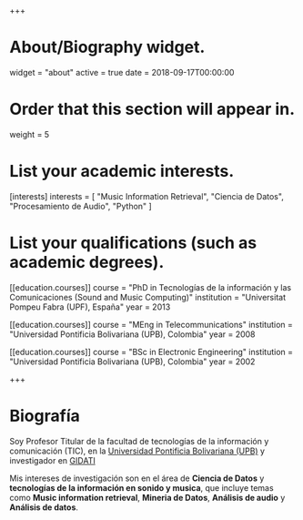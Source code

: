 +++
# About/Biography widget.
widget = "about"
active = true
date = 2018-09-17T00:00:00

# Order that this section will appear in.
weight = 5

# List your academic interests.
[interests]
  interests = [
  "Music Information Retrieval",
  "Ciencia de Datos",
  "Procesamiento de Audio",
  "Python"
  ]

# List your qualifications (such as academic degrees).
[[education.courses]]
    course = "PhD in Tecnologías de la información y las Comunicaciones (Sound and Music Computing)"
    institution = "Universitat Pompeu Fabra (UPF), España"
    year = 2013

[[education.courses]]
    course = "MEng in Telecommunications"
    institution = "Universidad Pontificia Bolivariana (UPB), Colombia"
    year = 2008

[[education.courses]]
    course = "BSc in Electronic Engineering"
    institution = "Universidad Pontificia Bolivariana (UPB), Colombia"
    year = 2002

+++

# Biografía
Soy Profesor Titular de la facultad de tecnologías de la información y comunicación (TIC), en la [Universidad Pontificia Bolivariana (UPB)](http://www.upb.edu.co/) y investigador en [GIDATI](https://www.upb.edu.co/es/investigacion/nuestro-sistema/grupos/grupo-investigaciones-desarrollo-aplicacion-telecomunicaciones-informatica-medellin)

Mis intereses de investigación son en el área de **Ciencia de Datos** y **tecnologías de la información en sonido y musica**, que incluye temas como **Music information retrieval**, **Mineria de Datos**, **Análisis de audio** y **Análisis de datos**.
